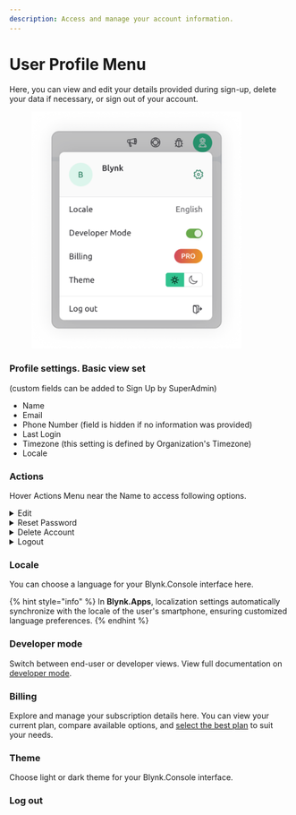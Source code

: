 ```yaml
---
description: Access and manage your account information.
---
```


# User Profile Menu

Here, you can view and edit your details provided during sign-up, delete your data if necessary, or sign out of your account.

<div align="left">

<figure><img src="../.gitbook/assets/profile-settings (1).png" alt="" width="375"><figcaption></figcaption></figure>

</div>

### Profile settings. Basic view set

(custom fields can be added to Sign Up by SuperAdmin)

* Name
* Email
* Phone Number (field is hidden if no information was provided)
* Last Login&#x20;
* Timezone (this setting is defined by Organization's Timezone)
* Locale

### Actions

Hover Actions Menu near the Name to access following options.

<details>

<summary>Edit</summary>

Click to open User Profile edit modal window

<img src="../.gitbook/assets/user_profile_edit (2) (2) (2) (2) (2) (1) (1).png" alt="Edit User Profile modal window" data-size="original">

**Name** – here you can edit user name displayed in Blynk Platform. Use only letters, hyphens, dots and spaces. 60 characters limit.

**Email** – is set once during the Invitation or Sign Up procedure. Cannot be edited.

**Phone Number** – international phone numbers format regexp is applied here. Country code can be found by selecting country flag from the dropdown list. Country flag change is autoapplied on number typing.

</details>

<details>

<summary>Reset Password</summary>

Click to open Reset Password modal window

<img src="../.gitbook/assets/reset_password.PNG" alt="Reset Password modal window" data-size="original">

1. **Type current password** (click "eye" pictogram to show/hide the password)
2. **Type new password** with minimum of 8 characters (click "eye" pictogram to show/hide the password) Our recommendations on password creation:
   * Use uncommon words
   * Use non-standard uPPercaSing
   * Use creatif spellllllling
   * Use non-obvi0u$ number$ & symbo1s There's a safety-meter bar under this field. It's safety status hint and color will be changed from red to green as the password turns stronger.
3. Click **Save** to apply the changes.

</details>

<details>

<summary>Delete Account</summary>

<img src="../.gitbook/assets/delete_account.PNG" alt="Delete account modal screen" data-size="original">

1. **Make sure** you are about to delete the account
2. **Type current password**
3. Confirm the action by clicking **Detete My Account**

_**Warning**_**:** All data associated with your account will be deleted permanently. If you are the only user of an Organization, the organization with all it's data will also be deleted. This can not be undone.

</details>

<details>

<summary>Logout</summary>

Click to end the session.\
You will be redirected to Sign In / Sign Up screen.

</details>

### Locale

You can choose a language for your Blynk.Console interface here.&#x20;

{% hint style="info" %}
In **Blynk.Apps**, localization settings automatically synchronize with the locale of the user's smartphone, ensuring customized language preferences.
{% endhint %}

### Developer mode

Switch between end-user or developer views. View full documentation on [developer mode](../concepts/developer-mode.md).&#x20;

### Billing

Explore and manage your subscription details here. You can view your current plan, compare available options, and [select the best plan](https://blynk.cloud/dashboard/settings/billing) to suit your needs.

### Theme

Choose light or dark theme for your Blynk.Console interface.

### Log out

